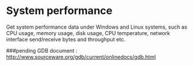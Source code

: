 # System performance
Get system performance data under Windows and Linux systems, such as CPU usage, memory usage, disk usage, CPU temperature, network interface send/receive bytes and throughput  etc.


###pending
GDB document : http://www.sourceware.org/gdb/current/onlinedocs/gdb.html
